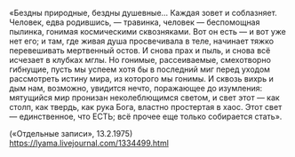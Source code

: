 «Бездны природные, бездны душевные… Каждая зовет и соблазняет. Человек, едва родившись, — травинка, человек — беспомощная пылинка, гонимая космическими сквозняками. Вот он есть — и вот уже нет его; и там, где живая душа просвечивала в теле, начинает тяжко перевешивать мертвенный остов. И снова прах и пыль, и снова всё исчезает в клубках мглы. Но гонимые, рассеиваемые, смехотворно гибнущие, пусть мы успеем хотя бы в последний миг перед уходом рассмотреть истину мира, из которого мы гонимы. И сквозь вихрь и дым нам, возможно, увидится нечто, поражающее до изумления: мятущийся мир пронизан неколеблющимся светом, и свет этот — как столп, как твердь, как рука Бога, властно простертая в хаос. Этот свет — единственное, что ЕСТЬ; всё прочее еще только собирается стать».

(«Отдельные записи», 13.2.1975)
https://lyama.livejournal.com/1334499.html